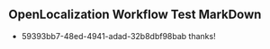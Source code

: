 ## OpenLocalization Workflow Test MarkDown
* 59393bb7-48ed-4941-adad-32b8dbf98bab thanks!

<!--HONumber=Oct16_HO2-->


